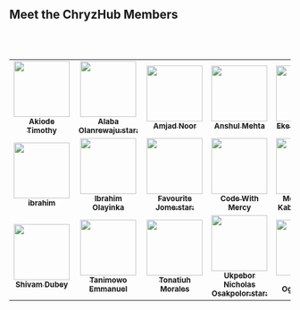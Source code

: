 ## Meet the ChryzHub Members
<br></br>
<!-- How To Add My Profile -->
<!-- Only seven or less persons can be in a column, the `<tr></tr>` tag is used to create a column -->
<!-- Do not leave a space amidst lines, else it won't work -->
<!-- The accounts with star are admins and moderators  -->
<!--
<td align="center">
      <a href="github account url"><img src="profile/display github image url " width="100px;" alt=""/>
      <br/><sub><b>Name </b></sub></a><br/>
    </td>
-->

<!-- CHRYZ-HUB-MEMBERS-LIST:START -->
<!-- prettier-ignore-start -->
<!-- markdownlint-disable -->
<table>
  <tr>
    <td align="center">
      <a href="https://github.com/Timbaron"><img src="https://avatars.githubusercontent.com/u/36372628?v=4" width="100px;" alt=""/>
      <br/><sub><b>Akiode Timothy</b></sub></a><br/>
    </td>
    <td align="center">
      <a href="https://github.com/chryzcodez"><img src="https://avatars.githubusercontent.com/u/77321169?v=4" width="100px;" alt=""/>
      <br/><sub><b>Alaba Olanrewaju:star:</b></sub></a><br/>
    </td>
    <td align="center">
      <a href="https://github.com/AmjadNoor"><img src="https://avatars.githubusercontent.com/u/56997478?v=4" width="100px;" alt=""/>
      <br/><sub><b>Amjad Noor</b></sub></a><br/>
    </td>
    <td align="center">
      <a href="https://github.com/Anshul7sp1"><img src="https://avatars.githubusercontent.com/u/52310272?v=4" width="100px;" alt=""/>
      <br/><sub><b>Anshul Mehta</b></sub></a><br/>
    </td>
    <td align="center">
      <a href="https://github.com/Evavic44"><img src="https://avatars.githubusercontent.com/u/62628408?v=4" width="100px;" alt=""/>
      <br/><sub><b>Eke Victor:star:</b></sub></a><br/>
    </td>
    <td align="center">
      <a href="https://github.com/fuglydami"><img src="https://avatars.githubusercontent.com/u/66129867?v=4" width="100px;" alt=""/>
      <br/><sub><b>Damilare Oyedeji</b></sub></a><br/>
    </td>
    <td align="center">
      <a href="https://github.com/FayasNoushad"><img src="https://github.com/FayasNoushad.png" width="100px;" alt=""/>
      <br/><sub><b>Fayas Noushad</b></sub></a><br/>
    </td>
    <td align="center">
      <a href="https://github.com/frankiefab100"><img src="https://avatars.githubusercontent.com/u/46662771?v=4" width="100px;" alt=""/>
      <br/><sub><b>Franklin U.O. Ohaegbulam</b></sub></a><br/>
    </td>
   </tr>
   <tr>
     <td align="center">
      <a href="https://github.com/hackEibrahim"><img src="https://avatars.githubusercontent.com/u/76446816?v=4" width="100px;" alt=""/>
      <br/><sub><b>ibrahim</b></sub></a><br/>
    </td>
    <td align="center">
      <a href="https://github.com/IbrahimOlayinka"><img src="https://avatars.githubusercontent.com/u/66981941?v=4" width="100px;" alt=""/>
      <br/><sub><b>Ibrahim Olayinka</b></sub></a><br/> 
    </td>
    <td align="center">
      <a href="https://github.com/jomefavourite"><img src="https://avatars.githubusercontent.com/u/54733225?v=4" width="100px;" alt=""/>
      <br/><sub><b>Favourite Jome:star:</b></sub></a><br/> 
    </td>
     <td align="center">
      <a href="https://github.com/mercyharbo"><img src="https://avatars.githubusercontent.com/u/64808015?v=4" width="100px;" alt=""/>
      <br/><sub><b>Code With Mercy</b></sub></a><br/> 
    </td>
     <td align="center">
      <a href="https://github.com/lekandev"><img src="https://avatars.githubusercontent.com/u/65419835?v=4" width="100px;" alt=""/>
      <br/><sub><b>Mohammed Kabir Hussaini</b></sub></a><br/> 
    </td>
     <td align="center">
      <a href="https://github.com/namangupta1399"><img src="https://avatars.githubusercontent.com/u/53571307?v=4" width="100px;" alt=""/>
      <br/><sub><b>Naman Gupta:star:</b></sub></a><br/> 
    </td>
     <td align="center">
      <a href="https://github.com/sifa123"><img src="https://avatars.githubusercontent.com/u/63462931?v=4" width="100px;" alt=""/>
      <br/><sub><b>Sefat Siddiquea Sifa</b></sub></a><br/> 
    </td>
  </tr>
  <tr>
     <td align="center">
      <a href="https://github.com/WebShivam"><img src="https://avatars.githubusercontent.com/u/64413107?v=4" width="100px;" alt=""/>
      <br/><sub><b>Shivam Dubey</b></sub></a><br/>
    </td>
    <td align="center">
      <a href="https://github.com/Mannuel25"><img src="https://avatars.githubusercontent.com/u/68563757?v=4" width="100px;" alt=""/>
      <br/><sub><b>Tanimowo Emmanuel</b></sub></a><br/> 
    </td>
    <td align="center">
      <a href="https://github.com/blackc0mb"><img src="https://avatars.githubusercontent.com/u/76012794?v=4" width="100px;" alt=""/>
      <br/><sub><b>Tonatiuh Morales</b></sub></a><br/> 
    </td>
     <td align="center">
      <a href="https://github.com/Ukpebor"><img src="https://avatars.githubusercontent.com/u/65134147?v=4" width="100px;" alt=""/>
      <br/><sub><b>Ukpebor Nicholas Osakpolor:star:</b></sub></a><br/> 
    </td>
     <td align="center">
      <a href="https://github.com/Te-Stack"><img src="https://avatars.githubusercontent.com/u/64927592?v=4" width="100px;" alt=""/>
      <br/><sub><b>Quincy Oghenetejiri</b></sub></a><br/> 
    </td>
  </tr>
</table>
